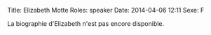 Title: Elizabeth Motte
Roles: speaker
Date: 2014-04-06 12:11
Sexe: F

La biographie d'Elizabeth n'est pas encore disponible.
